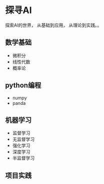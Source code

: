 # 探寻AI
探索AI的世界， 从基础到应用， 从理论到实践。。

## 数学基础
- 微积分
- 线性代数
- 概率论

## python编程
- numpy
- panda

## 机器学习
- 监督学习
- 无监督学习
- 强化学习
- 深度学习
- 半监督学习

## 项目实践